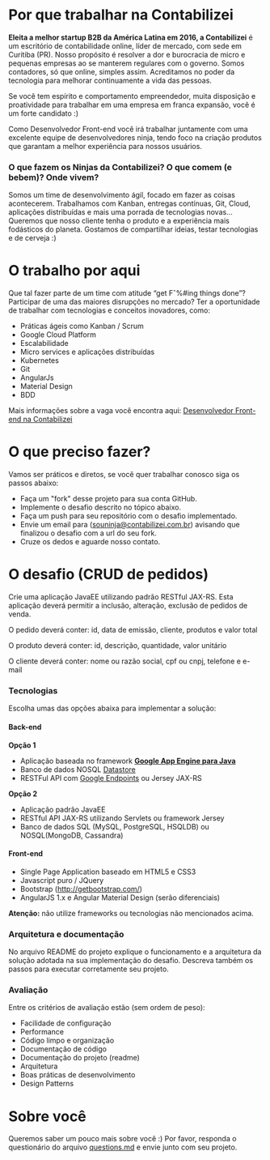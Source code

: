 # Por que trabalhar na Contabilizei

**Eleita a melhor startup B2B da América Latina em 2016, a Contabilizei** é um escritório de contabilidade online, líder de mercado, com sede em Curitiba (PR). Nosso propósito é resolver a dor e burocracia de micro e pequenas empresas ao se manterem regulares com o governo. Somos contadores, só que online, simples assim. Acreditamos no poder da tecnologia para melhorar continuamente a vida das pessoas. 


Se você tem espírito e comportamento empreendedor, muita disposição e proatividade para trabalhar em uma empresa em franca expansão, você é um forte candidato :)

Como Desenvolvedor Front-end você irá trabalhar juntamente com uma excelente equipe de desenvolvedores ninja, tendo foco na criação produtos que garantam a melhor experiência para nossos usuários.

### O que fazem os Ninjas da Contabilizei? O que comem (e bebem)? Onde vivem?

Somos um time de desenvolvimento ágil, focado em fazer as coisas acontecerem. Trabalhamos com Kanban, entregas contínuas, Git, Cloud, aplicações distribuídas e mais uma porrada de tecnologias novas... Queremos que nosso cliente tenha o produto e a experiência mais fodásticos do planeta. Gostamos de compartilhar ideias, testar tecnologias e de cerveja :)

# O trabalho por aqui

Que tal fazer parte de um time com atitude “get Fˆ%#ing things done”? Participar de uma das maiores disrupções no mercado? Ter a oportunidade de trabalhar com tecnologias e conceitos inovadores, como:
* Práticas ágeis como Kanban / Scrum
* Google Cloud Platform
* Escalabilidade
* Micro services e aplicações distribuídas
* Kubernetes
* Git
* AngularJs
* Material Design
* BDD

Mais informações sobre a vaga você encontra aqui: [Desenvolvedor Front-end na Contabilizei](https://jobs.lever.co/contabilizei/9dee5e3a-34bd-4b8e-9fc6-0b38db170788)

# O que preciso fazer?

Vamos ser práticos e diretos, se você quer trabalhar conosco siga os passos abaixo:

* Faça um "fork" desse projeto para sua conta GitHub.
* Implemente o desafio descrito no tópico abaixo.
* Faça um push para seu repositório com o desafio implementado.
* Envie um email para (souninja@contabilizei.com.br) avisando que finalizou o desafio com a url do seu fork.
* Cruze os dedos e aguarde nosso contato.

# O desafio (CRUD de pedidos)

Crie uma aplicação JavaEE utilizando padrão RESTful JAX-RS. Esta aplicação deverá permitir a inclusão, alteração, exclusão de pedidos de venda.

O pedido deverá conter: id, data de emissão, cliente, produtos e valor total

O produto deverá conter: id, descrição, quantidade, valor unitário

O cliente deverá conter: nome ou razão social, cpf ou cnpj, telefone e e-mail

### Tecnologias

Escolha umas das opções abaixa para implementar a solução:

#### Back-end

**Opção 1**

* Aplicação baseada no framework [**Google App Engine para Java**](https://cloud.google.com/appengine/)
* Banco de dados NOSQL [Datastore](https://cloud.google.com/datastore/)
* RESTFul API com [Google Endpoints](https://cloud.google.com/appengine/docs/java/endpoints/) ou Jersey JAX-RS

**Opção 2**

* Aplicação padrão JavaEE 
* RESTful API JAX-RS utilizando Servlets ou framework Jersey
* Banco de dados SQL (MySQL, PostgreSQL, HSQLDB) ou NOSQL(MongoDB, Cassandra)


#### Front-end

* Single Page Application baseado em HTML5 e CSS3 
* Javascript puro / JQuery
* Bootstrap (http://getbootstrap.com/)
* AngularJS 1.x e Angular Material Design (serão diferenciais)

**Atenção:** não utilize frameworks ou tecnologias não mencionados acima.

### Arquitetura e documentação

No arquivo README do projeto explique o funcionamento e a arquitetura da solução adotada na sua implementação do desafio. Descreva também os passos para executar corretamente seu projeto.

### Avaliação

Entre os critérios de avaliação estão (sem ordem de peso):

* Facilidade de configuração
* Performance
* Código limpo e organização
* Documentação de código
* Documentação do projeto (readme)
* Arquitetura
* Boas práticas de desenvolvimento
* Design Patterns

# Sobre você

Queremos saber um pouco mais sobre você :) Por favor, responda o questionário do arquivo [questions.md](questions.md) e envie junto com seu projeto.

